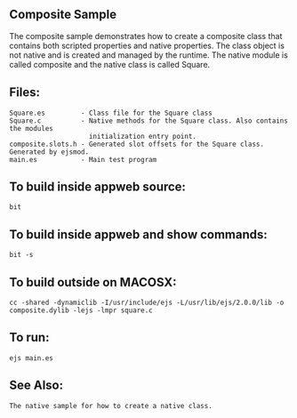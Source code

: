 Composite Sample
---

The composite sample demonstrates how to create a composite class that contains both
scripted properties and native properties. The class object is not native and is created
and managed by the runtime. The native module is called composite and the native class is
called Square.

## Files:

    Square.es         - Class file for the Square class
    Square.c          - Native methods for the Square class. Also contains the modules 
                        initialization entry point.
    composite.slots.h - Generated slot offsets for the Square class. Generated by ejsmod.
    main.es           - Main test program

## To build inside appweb source:

    bit

## To build inside appweb and show commands:

    bit -s

## To build outside on MACOSX:

    cc -shared -dynamiclib -I/usr/include/ejs -L/usr/lib/ejs/2.0.0/lib -o composite.dylib -lejs -lmpr square.c

## To run:

    ejs main.es

## See Also:
    The native sample for how to create a native class.
